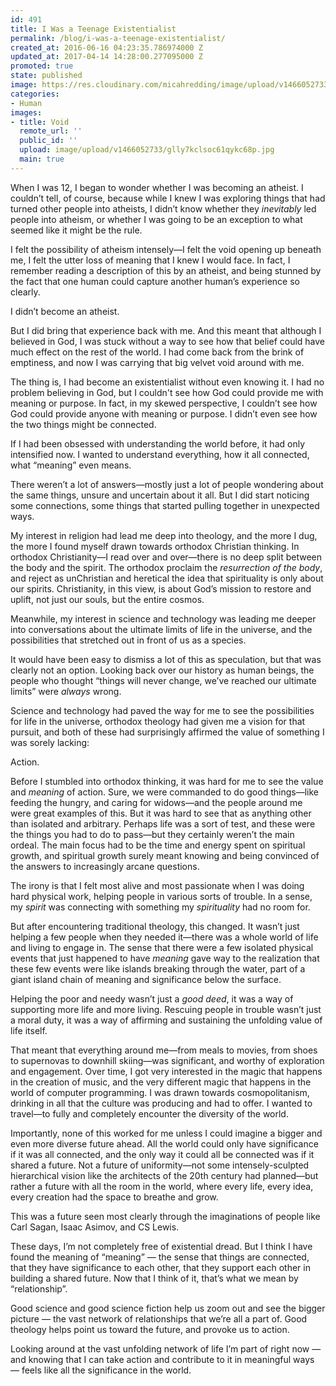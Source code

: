 ```yaml
---
id: 491
title: I Was a Teenage Existentialist
permalink: /blog/i-was-a-teenage-existentialist/
created_at: 2016-06-16 04:23:35.786974000 Z
updated_at: 2017-04-14 14:28:00.277095000 Z
promoted: true
state: published
image: https://res.cloudinary.com/micahredding/image/upload/v1466052733/glly7kclsoc61qykc68p.jpg
categories:
- Human
images:
- title: Void
  remote_url: ''
  public_id: ''
  upload: image/upload/v1466052733/glly7kclsoc61qykc68p.jpg
  main: true
---
```

When I was 12, I began to wonder whether I was becoming an atheist. I couldn’t tell, of course, because while I knew I was exploring things that had turned other people into atheists, I didn’t know whether they *inevitably* led people into atheism, or whether I was going to be an exception to what seemed like it might be the rule.

I felt the possibility of atheism intensely—I felt the void opening up beneath me, I felt the utter loss of meaning that I knew I would face. In fact, I remember reading a description of this by an atheist, and being stunned by the fact that one human could capture another human’s experience so clearly. 

I didn’t become an atheist. 

But I did bring that experience back with me. And this meant that although I believed in God, I was stuck without a way to see how that belief could have much effect on the rest of the world. I had come back from the brink of emptiness, and now I was carrying that big velvet void around with me. 

The thing is, I had become an existentialist without even knowing it. I had no problem believing in God, but I couldn't see how God could provide me with meaning or purpose. In fact, in my skewed perspective, I couldn’t see how God could provide anyone with meaning or purpose. I didn’t even see how the two things might be connected.

If I had been obsessed with understanding the world before, it had only intensified now. I wanted to understand everything, how it all connected, what “meaning” even means. 

There weren’t a lot of answers—mostly just a lot of people wondering about the same things, unsure and uncertain about it all. But I did start noticing some connections, some things that started pulling together in unexpected ways. 

My interest in religion had lead me deep into theology, and the more I dug, the more I found myself drawn towards orthodox Christian thinking. In orthodox Christianity—I read over and over—there is no deep split between the body and the spirit. The orthodox proclaim the *resurrection of the body*,  and reject as unChristian and heretical the idea that spirituality is only about our spirits. Christianity, in this view, is about God’s mission to restore and uplift, not just our souls, but the entire cosmos.

Meanwhile, my interest in science and technology was leading me deeper into conversations about the ultimate limits of life in the universe, and the possibilities that stretched out in front of us as a species. 

It would have been easy to dismiss a lot of this as speculation, but that was clearly not an option. Looking back over our history as human beings, the people who thought “things will never change, we’ve reached our ultimate limits” were *always* wrong.

Science and technology had paved the way for me to see the possibilities for life in the universe, orthodox theology had given me a vision for that pursuit, and both of these had surprisingly affirmed the value of something I was sorely lacking:

Action.

Before I stumbled into orthodox thinking, it was hard for me to see the value and *meaning* of action. Sure, we were commanded to do good things—like feeding the hungry, and caring for widows—and the people around me were great examples of this. But it was hard to see that as anything other than isolated and arbitrary. Perhaps life was a sort of test, and these were the things you had to do to pass—but they certainly weren’t the main ordeal. The main focus had to be the time and energy spent on spiritual growth, and spiritual growth surely meant knowing and being convinced of the answers to increasingly arcane questions.

The irony is that I felt most alive and most passionate when I was doing hard physical work, helping people in various sorts of trouble. In a sense, my *spirit* was connecting with something my *spirituality* had no room for.

But after encountering traditional theology, this changed. It wasn’t just helping a few people when they needed it—there was a whole world of life and living to engage in. The sense that there were a few isolated physical events that just happened to have *meaning* gave way to the realization that these few events were like islands breaking through the water, part of a giant island chain of meaning and significance below the surface.

Helping the poor and needy wasn’t just a *good deed*, it was a way of supporting more life and more living. Rescuing people in trouble wasn’t just a moral duty, it was a way of affirming and sustaining the unfolding value of life itself.

That meant that everything around me—from meals to movies, from shoes to supernovas to downhill skiing—was significant, and worthy of exploration and engagement. Over time, I got very interested in the magic that happens in the creation of music, and the very different magic that happens in the world of computer programming. I was drawn towards cosmopolitanism, drinking in all that the culture was producing and had to offer. I wanted to travel—to fully and completely encounter the diversity of the world.

Importantly, none of this worked for me unless I could imagine a bigger and even more diverse future ahead. All the world could only have significance if it was all connected, and the only way it could all be connected was if it shared a future. Not a future of uniformity—not some intensely-sculpted hierarchical vision like the architects of the 20th century had planned—but rather a future with all the room in the world, where every life, every idea, every creation had the space to breathe and grow.

This was a future seen most clearly through the imaginations of people like Carl Sagan, Isaac Asimov, and CS Lewis. 

These days, I’m not completely free of existential dread. But I think I have found the meaning of “meaning” — the sense that things are connected, that they have significance to each other, that they support each other in building a shared future. Now that I think of it, that’s what we mean by “relationship”. 

Good science and good science fiction help us zoom out and see the bigger picture — the vast network of relationships that we’re all a part of. Good theology helps point us toward the future, and provoke us to action. 

Looking around at the vast unfolding network of life I’m part of right now — and knowing that I can take action and contribute to it in meaningful ways — feels like all the significance in the world.
